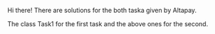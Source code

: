Hi there!
There are solutions for the both taska given by Altapay.

The class Task1 for the first task and the above ones for the second.
